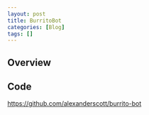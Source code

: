 ```yaml
---
layout: post
title: BurritoBot
categories: [Blog]
tags: []
---
```


## Overview


## Code
https://github.com/alexanderscott/burrito-bot
